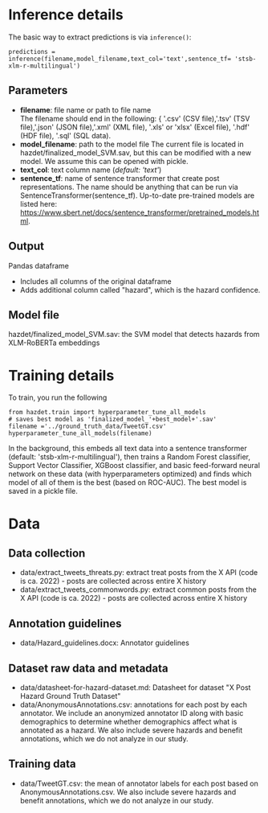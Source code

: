 

# Inference details

The basic way to extract predictions is via `inference()`:
```
predictions = inference(filename,model_filename,text_col='text',sentence_tf= 'stsb-xlm-r-multilingual')
```
## Parameters
- **filename**: file name or path to file name<br/> 
    The filename should end in the following: { '.csv' (CSV file),'.tsv' (TSV file),'.json' (JSON file),'.xml' (XML file), '.xls' or 'xlsx' (Excel file), '.hdf' (HDF file), '.sql' (SQL data).
- **model_filename**: path to the model file
    The current file is located in hazdet/finalized_model_SVM.sav, but this can be modified with a new model. We assume this can be opened with pickle.
- **text_col**: text column name (_default: 'text'_)
- **sentence_tf**: name of sentence transformer that create post representations.
    The name should be anything that can be run via SentenceTransformer(sentence_tf). Up-to-date pre-trained models are listed here: https://www.sbert.net/docs/sentence_transformer/pretrained_models.html.

## Output
Pandas dataframe
- Includes all columns of the original dataframe
- Adds additional column called "hazard", which is the hazard confidence.


## Model file
hazdet/finalized_model_SVM.sav: the SVM model that detects hazards from XLM-RoBERTa embeddings


# Training details
To train, you run the following
```
from hazdet.train import hyperparameter_tune_all_models
# saves best model as 'finalized_model_'+best_model+'.sav'
filename ='../ground_truth_data/TweetGT.csv'
hyperparameter_tune_all_models(filename)
```
In the background, this embeds all text data into a sentence transformer (default: 'stsb-xlm-r-multilingual'), then trains a Random Forest classifier, Support Vector Classifier, XGBoost classifier, and basic feed-forward neural network on these data (with hyperparameters optimized) and finds which model of all of them is the best (based on ROC-AUC). The best model is saved in a pickle file. 

# Data
## Data collection
- data/extract_tweets_threats.py: extract treat posts from the X API (code is ca. 2022) - posts are collected across entire X history
- data/extract_tweets_commonwords.py: extract common posts from the X API (code is ca. 2022) - posts are collected across entire X history
## Annotation guidelines
- data/Hazard_guidelines.docx: Annotator guidelines
## Dataset raw data and metadata
- data/datasheet-for-hazard-dataset.md: Datasheet for dataset "X Post Hazard Ground Truth Dataset"
- data/AnonymousAnnotations.csv: annotations for each post by each annotator. We include an anonymized annotator ID along with basic demographics to determine whether demographics affect what is annotated as a hazard. We also include severe hazards and benefit annotations, which we do not analyze in our study.
## Training data
- data/TweetGT.csv: the mean of annotator labels for each post based on AnonymousAnnotations.csv. We also include severe hazards and benefit annotations, which we do not analyze in our study.
